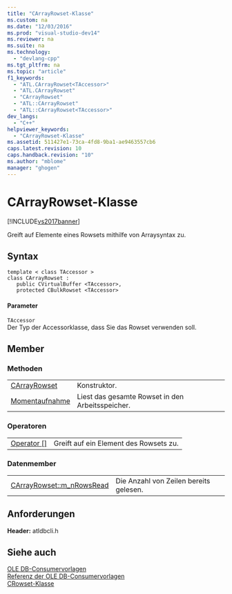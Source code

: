 ```yaml
---
title: "CArrayRowset-Klasse"
ms.custom: na
ms.date: "12/03/2016"
ms.prod: "visual-studio-dev14"
ms.reviewer: na
ms.suite: na
ms.technology: 
  - "devlang-cpp"
ms.tgt_pltfrm: na
ms.topic: "article"
f1_keywords: 
  - "ATL.CArrayRowset<TAccessor>"
  - "ATL.CArrayRowset"
  - "CArrayRowset"
  - "ATL::CArrayRowset"
  - "ATL::CArrayRowset<TAccessor>"
dev_langs: 
  - "C++"
helpviewer_keywords: 
  - "CArrayRowset-Klasse"
ms.assetid: 511427e1-73ca-4fd8-9ba1-ae9463557cb6
caps.latest.revision: 10
caps.handback.revision: "10"
ms.author: "mblome"
manager: "ghogen"
---
```

# CArrayRowset-Klasse
[!INCLUDE[vs2017banner](../../assembler/inline/includes/vs2017banner.md)]

Greift auf Elemente eines Rowsets mithilfe von Arraysyntax zu.  
  
## Syntax  
  
```  
template < class TAccessor >  
class CArrayRowset :   
   public CVirtualBuffer <TAccessor>,   
   protected CBulkRowset <TAccessor>  
```  
  
#### Parameter  
 `TAccessor`  
 Der Typ der Accessorklasse, dass Sie das Rowset verwenden soll.  
  
## Member  
  
### Methoden  
  
|||  
|-|-|  
|[CArrayRowset](../../data/oledb/carrayrowset-carrayrowset.md)|Konstruktor.|  
|[Momentaufnahme](../../data/oledb/carrayrowset-snapshot.md)|Liest das gesamte Rowset in den Arbeitsspeicher.|  
  
### Operatoren  
  
|||  
|-|-|  
|[Operator &#91;&#93;](../../data/oledb/carrayrowset-operator.md)|Greift auf ein Element des Rowsets zu.|  
  
### Datenmember  
  
|||  
|-|-|  
|[CArrayRowset::m\_nRowsRead](../../data/oledb/carrayrowset-m-nrowsread.md)|Die Anzahl von Zeilen bereits gelesen.|  
  
## Anforderungen  
 **Header:**  atldbcli.h  
  
## Siehe auch  
 [OLE DB\-Consumervorlagen](../../data/oledb/ole-db-consumer-templates-cpp.md)   
 [Referenz der OLE DB\-Consumervorlagen](../../data/oledb/ole-db-consumer-templates-reference.md)   
 [CRowset\-Klasse](../../data/oledb/crowset-class.md)